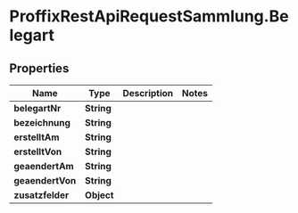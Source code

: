 # ProffixRestApiRequestSammlung.Belegart

## Properties
Name | Type | Description | Notes
------------ | ------------- | ------------- | -------------
**belegartNr** | **String** |  | 
**bezeichnung** | **String** |  | 
**erstelltAm** | **String** |  | 
**erstelltVon** | **String** |  | 
**geaendertAm** | **String** |  | 
**geaendertVon** | **String** |  | 
**zusatzfelder** | **Object** |  | 


